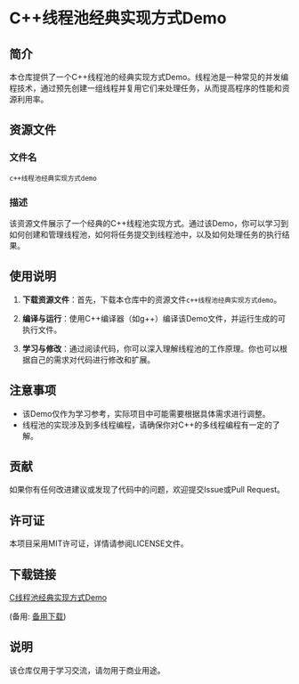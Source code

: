 # C++线程池经典实现方式Demo

## 简介

本仓库提供了一个C++线程池的经典实现方式Demo。线程池是一种常见的并发编程技术，通过预先创建一组线程并复用它们来处理任务，从而提高程序的性能和资源利用率。

## 资源文件

### 文件名
`c++线程池经典实现方式demo`

### 描述
该资源文件展示了一个经典的C++线程池实现方式。通过该Demo，你可以学习到如何创建和管理线程池，如何将任务提交到线程池中，以及如何处理任务的执行结果。

## 使用说明

1. **下载资源文件**：首先，下载本仓库中的资源文件`c++线程池经典实现方式demo`。

2. **编译与运行**：使用C++编译器（如g++）编译该Demo文件，并运行生成的可执行文件。

3. **学习与修改**：通过阅读代码，你可以深入理解线程池的工作原理。你也可以根据自己的需求对代码进行修改和扩展。

## 注意事项

- 该Demo仅作为学习参考，实际项目中可能需要根据具体需求进行调整。
- 线程池的实现涉及到多线程编程，请确保你对C++的多线程编程有一定的了解。

## 贡献

如果你有任何改进建议或发现了代码中的问题，欢迎提交Issue或Pull Request。

## 许可证

本项目采用MIT许可证，详情请参阅LICENSE文件。

## 下载链接
[C线程池经典实现方式Demo](https://pan.quark.cn/s/6e5fd414574e) 

(备用: [备用下载](https://pan.baidu.com/s/17gZNvhCytBq6WeL9MoPK-A?pwd=1234))

## 说明

该仓库仅用于学习交流，请勿用于商业用途。
